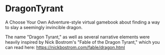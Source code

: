 # DragonTyrant
A Choose Your Own Adventure-style virtual gamebook about finding a way to slay a seemingly invincible dragon.

The name "Dragon Tyrant," as well as several narrative elements were heavily inspired by Nick Bostrom's "Fable of the Dragon Tyrant," which you can read here: https://nickbostrom.com/fable/dragon.html
